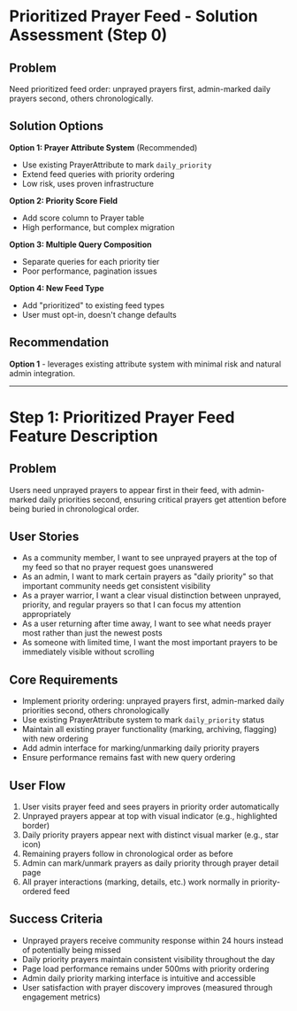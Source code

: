# Prioritized Prayer Feed - Solution Assessment (Step 0)

## Problem
Need prioritized feed order: unprayed prayers first, admin-marked daily prayers second, others chronologically.

## Solution Options

**Option 1: Prayer Attribute System** (Recommended)
- Use existing PrayerAttribute to mark `daily_priority`
- Extend feed queries with priority ordering
- Low risk, uses proven infrastructure

**Option 2: Priority Score Field**
- Add score column to Prayer table  
- High performance, but complex migration

**Option 3: Multiple Query Composition**
- Separate queries for each priority tier
- Poor performance, pagination issues

**Option 4: New Feed Type**
- Add "prioritized" to existing feed types
- User must opt-in, doesn't change defaults

## Recommendation
**Option 1** - leverages existing attribute system with minimal risk and natural admin integration.

---

# Step 1: Prioritized Prayer Feed Feature Description

## Problem
Users need unprayed prayers to appear first in their feed, with admin-marked daily priorities second, ensuring critical prayers get attention before being buried in chronological order.

## User Stories
- As a community member, I want to see unprayed prayers at the top of my feed so that no prayer request goes unanswered
- As an admin, I want to mark certain prayers as "daily priority" so that important community needs get consistent visibility
- As a prayer warrior, I want a clear visual distinction between unprayed, priority, and regular prayers so that I can focus my attention appropriately
- As a user returning after time away, I want to see what needs prayer most rather than just the newest posts
- As someone with limited time, I want the most important prayers to be immediately visible without scrolling

## Core Requirements
- Implement priority ordering: unprayed prayers first, admin-marked daily priorities second, others chronologically
- Use existing PrayerAttribute system to mark `daily_priority` status
- Maintain all existing prayer functionality (marking, archiving, flagging) with new ordering
- Add admin interface for marking/unmarking daily priority prayers
- Ensure performance remains fast with new query ordering

## User Flow
1. User visits prayer feed and sees prayers in priority order automatically
2. Unprayed prayers appear at top with visual indicator (e.g., highlighted border)
3. Daily priority prayers appear next with distinct visual marker (e.g., star icon)
4. Remaining prayers follow in chronological order as before
5. Admin can mark/unmark prayers as daily priority through prayer detail page
6. All prayer interactions (marking, details, etc.) work normally in priority-ordered feed

## Success Criteria
- Unprayed prayers receive community response within 24 hours instead of potentially being missed
- Daily priority prayers maintain consistent visibility throughout the day
- Page load performance remains under 500ms with priority ordering
- Admin daily priority marking interface is intuitive and accessible
- User satisfaction with prayer discovery improves (measured through engagement metrics)